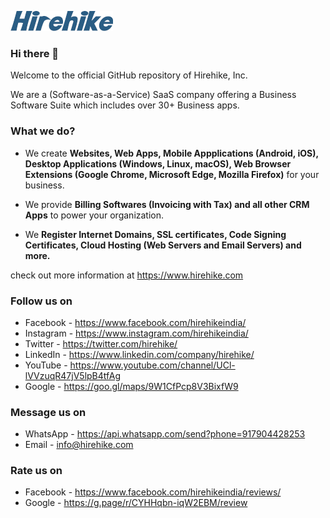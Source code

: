 ![Image](/hirehike_logo_white_small.png?raw=true "Hirehike Logo")

### Hi there 👋

Welcome to the official GitHub repository of Hirehike, Inc.

We are a (Software-as-a-Service) SaaS company offering a Business Software Suite which includes over 30+ Business apps.

### What we do?

* We create **Websites, Web Apps, Mobile Appplications (Android, iOS), Desktop Applications (Windows, Linux, macOS), Web Browser Extensions (Google Chrome, Microsoft Edge, Mozilla Firefox)** for your business.

* We provide **Billing Softwares (Invoicing with Tax) and all other CRM Apps** to power your organization.

* We **Register Internet Domains, SSL certificates, Code Signing Certificates, Cloud Hosting (Web Servers and Email Servers) and more.**

check out more information at https://www.hirehike.com

### Follow us on

* Facebook - https://www.facebook.com/hirehikeindia/
* Instagram - https://www.instagram.com/hirehikeindia/
* Twitter - https://twitter.com/hirehike/
* LinkedIn - https://www.linkedin.com/company/hirehike/
* YouTube - https://www.youtube.com/channel/UCl-lVVzuqR47jV5lpB4tfAg
* Google - https://goo.gl/maps/9W1CfPcp8V3BixfW9

### Message us on

* WhatsApp - https://api.whatsapp.com/send?phone=917904428253
* Email - info@hirehike.com

### Rate us on

* Facebook - https://www.facebook.com/hirehikeindia/reviews/
* Google - https://g.page/r/CYHHqbn-iqW2EBM/review
